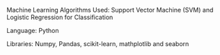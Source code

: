 Machine Learning Algorithms Used: Support Vector Machine (SVM) and Logistic Regression for Classification


Language: Python


Libraries: Numpy, Pandas, scikit-learn, mathplotlib and seaborn
